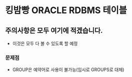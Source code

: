 # 킹밤빵 ORACLE RDBMS 테이블

## 주의사항은 모두 여기에 적겠습니다.

- 이것은 모두 다 볼 수 있도록 할 예정

### 문제점

- GROUP은 예약어로 사용이 불가능(임시로 GROUPS로 대체)
